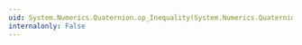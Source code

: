 ```yaml
---
uid: System.Numerics.Quaternion.op_Inequality(System.Numerics.Quaternion,System.Numerics.Quaternion)
internalonly: False
---
```

